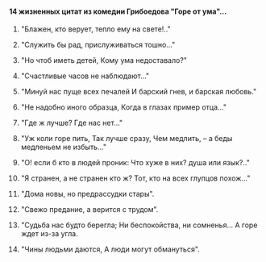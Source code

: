 #### 14 жизненных цитат из комедии Грибоедова "Горе от ума"...

1. "Блажен, кто верует, тепло ему на свете!.."

2. "Служить бы рад, прислуживаться тошно..."

3. "Но чтоб иметь детей,
Кому ума недоставало?"

4. "Счастливые часов не наблюдают..."

5. "Минуй нас пуще всех печалей
И барский гнев, и барская любовь."

6. "Не надобно иного образца,
Когда в глазах пример отца..."

7. "Где ж лучше?
Где нас нет..."

8. "Уж коли горе пить,
Так лучше сразу,
Чем медлить, – а беды медленьем не избыть..."

9. "О! если б кто в людей проник:
Что хуже в них? душа или язык?.."

10. "Я странен, а не странен кто ж?
Тот, кто на всех глупцов похож..."

11. "Дома новы, но предрассудки стары".

12. "Свежо предание, а верится с трудом".

13. "Судьба нас будто берегла;
Ни беспокойства, ни сомненья…
А горе ждет из-за угла.

14. "Чины людьми даются,
А люди могут обмануться".
